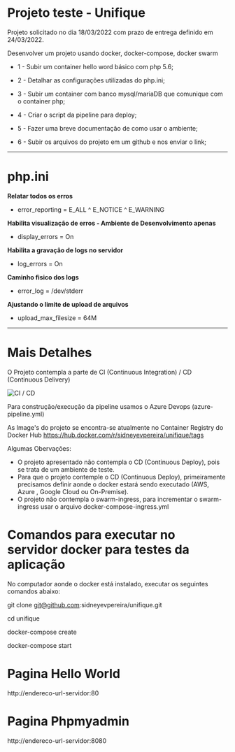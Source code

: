# Projeto teste - Unifique

Projeto solicitado no dia 18/03/2022 com prazo de entrega definido em 24/03/2022.

Desenvolver um projeto usando docker, docker-compose, docker swarm

- 1 - Subir um container  hello word básico com php 5.6;

- 2 - Detalhar as configurações utilizadas do php.ini;

- 3 - Subir um container com banco mysql/mariaDB que comunique com o container php;

- 4 - Criar o script da  pipeline para deploy; 

- 5 - Fazer uma breve documentação de como usar o ambiente;

- 6 - Subir os arquivos do projeto em um github e nos enviar o link;

-----------------------------------------------------------------------------------

# php.ini
**Relatar todos os erros**  
- error_reporting = E_ALL ^ E_NOTICE ^ E_WARNING

**Habilita visualização de erros - Ambiente de Desenvolvimento apenas**
- display_errors = On

**Habilita a gravação de logs no servidor**
- log_errors = On

**Caminho fisico dos logs**
- error_log = /dev/stderr

**Ajustando o limite de upload de arquivos**
- upload_max_filesize = 64M

-----------------------------------------------------------------------------------

# Mais Detalhes
O Projeto contempla a parte de CI (Continuous Integration) / CD (Continuous Delivery) 

![CI / CD](https://wac-cdn.atlassian.com/dam/jcr:b2a6d1a7-1a60-4c77-aa30-f3eb675d6ad6/ci%20cd%20asset%20updates%20.007.png?cdnVersion=278)

Para construção/execução da pipeline usamos o Azure Devops (azure-pipeline.yml)

As Image's do projeto se encontra-se atualmente no Container Registry do Docker Hub
https://hub.docker.com/r/sidneyevpereira/unifique/tags

Algumas Obervações: 
- O projeto apresentado não contempla o CD (Continuous Deploy), pois se trata de um ambiente de teste.
- Para que o projeto contemple o CD (Continuous Deploy), primeiramente precisamos definir aonde o docker estará sendo executado (AWS, Azure , Google Cloud ou On-Premise).
- O projeto não contempla o swarm-ingress, para incrementar o swarm-ingress usar o arquivo docker-compose-ingress.yml

# Comandos para executar no servidor docker para testes da aplicação

No computador aonde o docker está instalado, executar os seguintes comandos abaixo:

git clone git@github.com:sidneyevpereira/unifique.git

cd unifique

docker-compose create

docker-compose start

# Pagina Hello World
http://endereco-url-servidor:80

# Pagina Phpmyadmin
http://endereco-url-servidor:8080



